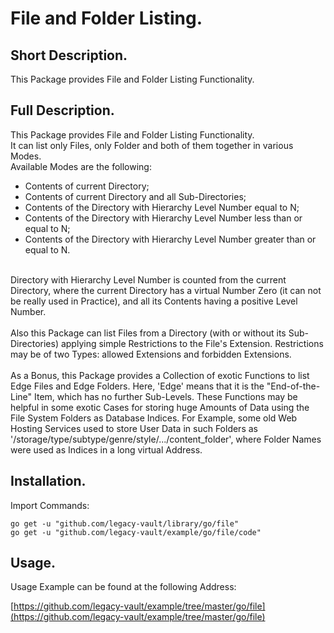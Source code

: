 # File and Folder Listing.


## Short Description.

This Package provides File and Folder Listing Functionality.

## Full Description.

This Package provides File and Folder Listing Functionality.<br />
It can list only Files, only Folder and both of them together in various Modes.<br />
Available Modes are the following:<br />
  - Contents of current Directory;
  - Contents of current Directory and all Sub-Directories;
  - Contents of the Directory with Hierarchy Level Number equal to N;
  - Contents of the Directory with Hierarchy Level Number less than or equal to N;
  - Contents of the Directory with Hierarchy Level Number greater than or equal to N.

<br />
Directory with Hierarchy Level Number is counted from the current Directory, where the current Directory has a virtual Number Zero (it can not be really used in Practice), and all its Contents having a positive Level Number.<br />
<br />
Also this Package can list Files from a Directory (with or without its Sub-Directories) applying simple Restrictions to the File's Extension. Restrictions may be of two Types: allowed Extensions and forbidden Extensions.<br />
<br />
As a Bonus, this Package provides a Collection of exotic Functions to list Edge Files and Edge Folders. Here, 'Edge' means that it is the "End-of-the-Line" Item, which has no further Sub-Levels. These Functions may be helpful in some exotic Cases for storing huge Amounts of Data using the File System Folders as Database Indices. For Example, some old Web Hosting Services used to store User Data in such Folders as '/storage/type/subtype/genre/style/.../content_folder', where Folder Names were used as Indices in a long virtual Address.

## Installation.

Import Commands:
```
go get -u "github.com/legacy-vault/library/go/file"
go get -u "github.com/legacy-vault/example/go/file/code"
```

## Usage.

Usage Example can be found at the following Address:

[https://github.com/legacy-vault/example/tree/master/go/file](https://github.com/legacy-vault/example/tree/master/go/file)
